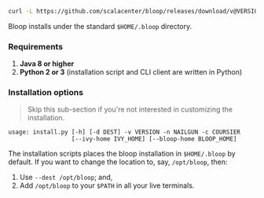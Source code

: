 
```sh
curl -L https://github.com/scalacenter/bloop/releases/download/v@VERSION@/install.py | python
```

Bloop installs under the standard `$HOME/.bloop` directory.

### Requirements

1. **Java 8 or higher**
1. **Python 2 or 3** (installation script and CLI client are written in Python)

### Installation options

<blockquote>
<p>
Skip this sub-section if you're not interested in customizing the installation.
</p>
</blockquote>

```
usage: install.py [-h] [-d DEST] -v VERSION -n NAILGUN -c COURSIER
                  [--ivy-home IVY_HOME] [--bloop-home BLOOP_HOME]
```

The installation scripts places the bloop installation in `$HOME/.bloop` by default.
If you want to change the location to, say, `/opt/bloop`, then:

1. Use `--dest /opt/bloop`; and,
2. Add `/opt/bloop` to your `$PATH` in all your live terminals.
